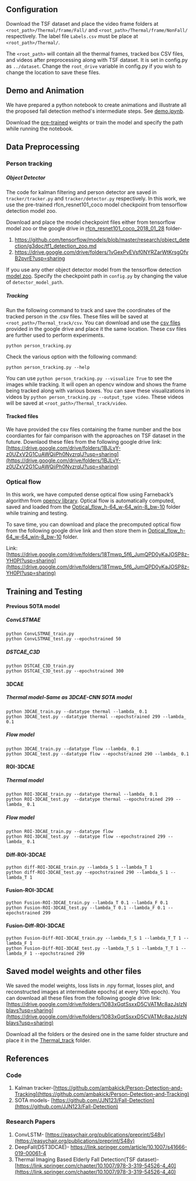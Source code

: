 ## Configuration 
Download the TSF dataset and place the video frame folders at ```<root_path>/Thermal/frame/Fall/``` and ```<root_path>/Thermal/frame/NonFall/``` respectively. The label file ```Labels.csv``` must be place at ```<root_path>/Thermal/```. 

The ```<root_path>``` will contain all the thermal frames, tracked box CSV files, and videos after preprocessing along with TSF dataset. It is set in config.py as ```../dataset```. 
Change the ```root_drive``` variable in config.py if you wish to change the location to save these files.

## Demo and Animation
We have prepared a python notebook to create animations and illustrate all the proposed fall detection method's intermediate steps. See [demo.ipynb](demo.ipynb). 

Download the [pre-trained](#saved-model-weights-and-other-files) weights or train the model and specify the path while running the notebook.

## Data Preprocessing
### Person tracking
##### Object Detector
The code for kalman filtering and person detector are saved in ```tracker/tracker.py``` and ```tracker/detector.py``` respectively. In this work, we use the pre-trained rfcn_resnet101_coco model checkpoint from tensorflow detection model zoo. 

Download and place the model checkpoint files either from tensorflow model zoo or the google drive in [rfcn_resnet101_coco_2018_01_28](rfcn_resnet101_coco_2018_01_28) folder-
1. https://github.com/tensorflow/models/blob/master/research/object_detection/g3doc/tf1_detection_zoo.md
2. https://drive.google.com/drive/folders/1vGexPvEVsf0NYRZarWtKrsgOfvB2pyrE?usp=sharing

If you use any other object detector model from the tensorflow detection [model zoo](https://github.com/tensorflow/models/blob/master/research/object_detection/g3doc/tf1_detection_zoo.md). Specify the checkpoint path in ```config.py``` by changing the value of ```detector_model_path```.
##### Tracking
Run the following command to track and save the coordinates of the tracked person in the .csv files. These files will be saved at ```<root_path>/Thermal_track/csv```. You can download and use the [csv files](#tracked-files) provided in the google drive and place it the same location. These csv files are further used to perform experiments.
```
python person_tracking.py
```
Check the various option with the following command:
```
python person_tracking.py --help
```
You can use ```python person_tracking.py --visualize True``` to see the images while tracking. It will open an opencv window and shows the frame being tracked along with various boxes. You can save these visualizations in videos by ```python person_tracking.py --output_type video```. These videos will be saved at ```<root_path>/Thermal_track/video```.

#### Tracked files

We have provided the csv files containing the frame number and the box coordiantes for fair comparison with the approaches on TSF dataset in the future. Downlaod these files from the following google drive link:
[https://drive.google.com/drive/folders/1BJLvY-z0UZxV2G1CuAWQjiPh0NvzrqlJ?usp=sharing](https://drive.google.com/drive/folders/1BJLvY-z0UZxV2G1CuAWQjiPh0NvzrqlJ?usp=sharing)

### Optical flow
In this work, we have computed dense optical flow using Farneback’s algorithm from [opencv library](https://opencv-python-tutroals.readthedocs.io/en/latest/py_tutorials/py_video/py_lucas_kanade/py_lucas_kanade.html). Optical flow is automatically computed, saved and loaded from the [Optical_flow_h-64_w-64_win-8_bw-10](Optical_flow_h-64_w-64_win-8_bw-10) folder while training and testing. 

To save time, you can download and place the precomputed optical flow from the following google drive link and then store them in [Optical_flow_h-64_w-64_win-8_bw-10](Optical_flow_h-64_w-64_win-8_bw-10) folder.

Link: [https://drive.google.com/drive/folders/18Tmwp_5f6_JumQPD0yKaJOSP8z-YH0PI?usp=sharing](https://drive.google.com/drive/folders/18Tmwp_5f6_JumQPD0yKaJOSP8z-YH0PI?usp=sharing)

## Training and Testing

#### Previous SOTA model

##### ConvLSTMAE
```
python ConvLSTMAE_train.py
python ConvLSTMAE_test.py --epochstrained 50
```

##### DSTCAE_C3D
```
python DSTCAE_C3D_train.py
python DSTCAE_C3D_test.py --epochstrained 300
```

#### 3DCAE

##### Thermal model-Same as 3DCAE-CNN SOTA model
```
python 3DCAE_train.py --datatype thermal --lambda_ 0.1
python 3DCAE_test.py --datatype thermal --epochstrained 299 --lambda_ 0.1
```
##### Flow model
```
python 3DCAE_train.py --datatype flow --lambda_ 0.1
python 3DCAE_test.py --datatype flow --epochstrained 290 --lambda_ 0.1
```

#### ROI-3DCAE

##### Thermal model
```
python ROI-3DCAE_train.py --datatype thermal --lambda_ 0.1
python ROI-3DCAE_test.py  --datatype thermal --epochstrained 299 --lambda_ 0.1
```
##### Flow model
```
python ROI-3DCAE_train.py --datatype flow
python ROI-3DCAE_test.py  --datatype flow --epochstrained 299 --lambda_ 0.1
```

#### Diff-ROI-3DCAE 

```
python diff-ROI-3DCAE_train.py --lambda_S 1 --lambda_T 1
python diff-ROI-3DCAE_test.py --epochstrained 290 --lambda_S 1 --lambda_T 1
```

#### Fusion-ROI-3DCAE 

```
python Fusion-ROI-3DCAE_train.py --lambda_T 0.1 --lambda_F 0.1
python Fusion-ROI-3DCAE_test.py --lambda_T 0.1 --lambda_F 0.1 --epochstrained 299
```

#### Fusion-Diff-ROI-3DCAE 

```
python Fusion-Diff-ROI-3DCAE_train.py --lambda_T_S 1 --lambda_T_T 1 --lambda_F 1
python Fusion-Diff-ROI-3DCAE_test.py --lambda_T_S 1 --lambda_T_T 1 --lambda_F 1 --epochstrained 299
```

## Saved model weights and other files
We saved the model weights, loss lists in .npy format, losses plot, and reconstructed images at intermediate epochs( at every 10th epoch). You can download all these files from the following google drive link:
[https://drive.google.com/drive/folders/1O83xGqtSsxxD5CVATMc8azJslzNblavs?usp=sharing](https://drive.google.com/drive/folders/1O83xGqtSsxxD5CVATMc8azJslzNblavs?usp=sharing)

Download all the folders or the desired one in the same folder structure and place it in the [Thermal_track](Thermal_track) folder.

## References
### Code
1. Kalman tracker-[https://github.com/ambakick/Person-Detection-and-Tracking](https://github.com/ambakick/Person-Detection-and-Tracking)
2. SOTA models- [https://github.com/JJN123/Fall-Detection](https://github.com/JJN123/Fall-Detection)
### Research Papers
1. ConvLSTM- [https://easychair.org/publications/preprint/S48v](https://easychair.org/publications/preprint/S48v)
2. DeepFall(DST3DCAE)- [https://link.springer.com/article/10.1007/s41666-019-00061-4 ]()
3. Thermal Imaging Based Elderly Fall Detection(TSF dataset)- [https://link.springer.com/chapter/10.1007/978-3-319-54526-4_40](https://link.springer.com/chapter/10.1007/978-3-319-54526-4_40)
